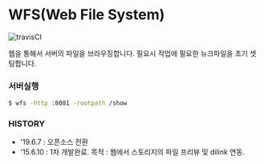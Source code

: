 # WFS(Web File System)

![travisCI](https://secure.travis-ci.org/digital-idea/wfs.png)

웹을 통해서 서버의 파일을 브라우징합니다.
필요시 작업에 필요한 뉴크파일을 초기 셋팅합니다.

### 서버실행

```bash
$ wfs -http :8081 -rootpath /show
```

### HISTORY
- '19.6.7 : 오픈소스 전환
- '15.6.10 : 1차 개발완료. 목적 : 웹에서 스토리지의 파일 프리뷰 및 dilink 연동.
